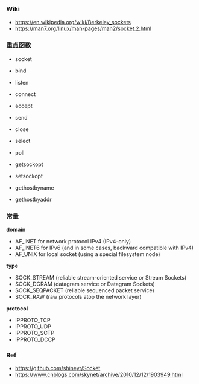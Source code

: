 ### Wiki
- https://en.wikipedia.org/wiki/Berkeley_sockets
- https://man7.org/linux/man-pages/man2/socket.2.html

### 重点函数
- socket
- bind
- listen
- connect
- accept
- send
- close
- select
- poll

- getsockopt
- setsockopt
- gethostbyname
- gethostbyaddr

### 常量
**domain**
- AF_INET for network protocol IPv4 (IPv4-only)
- AF_INET6 for IPv6 (and in some cases, backward compatible with IPv4)
- AF_UNIX for local socket (using a special filesystem node)

**type**
- SOCK_STREAM (reliable stream-oriented service or Stream Sockets)
- SOCK_DGRAM (datagram service or Datagram Sockets)
- SOCK_SEQPACKET (reliable sequenced packet service)
- SOCK_RAW (raw protocols atop the network layer)

**protocol**
- IPPROTO_TCP
- IPPROTO_UDP
- IPPROTO_SCTP
- IPPROTO_DCCP

### Ref
- https://github.com/shineyr/Socket
- https://www.cnblogs.com/skynet/archive/2010/12/12/1903949.html
